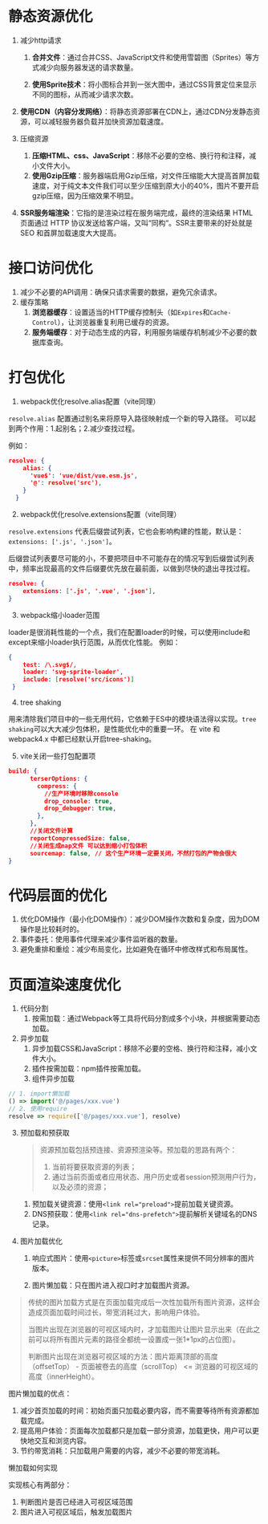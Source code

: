 # 静态资源优化

1. 减少http请求

   1. **合并文件**：通过合并CSS、JavaScript文件和使用雪碧图（Sprites）等方式减少向服务器发送的请求数量。

   2. **使用Sprite技术**：将小图标合并到一张大图中，通过CSS背景定位来显示不同的图标，从而减少请求次数。

2. **使用CDN（内容分发网络）**：将静态资源部署在CDN上，通过CDN分发静态资源，可以减轻服务器负载并加快资源加载速度。

3. 压缩资源
   1. **压缩HTML、css、JavaScript**：移除不必要的空格、换行符和注释，减小文件大小。
   2. **使用Gzip压缩**：服务器端启用Gzip压缩，对文件压缩能大大提高首屏加载速度，对于纯文本文件我们可以至少压缩到原大小的40%，图片不要开启gzip压缩，因为压缩效果不明显。
4. **SSR服务端渲染**：它指的是渲染过程在服务端完成，最终的渲染结果 HTML 页面通过 HTTP 协议发送给客户端，又叫“同构“。SSR主要带来的好处就是 SEO 和首屏加载速度大大提高。

# 接口访问优化

1. 减少不必要的API调用：确保只请求需要的数据，避免冗余请求。
2. 缓存策略
   1. **浏览器缓存**：设置适当的HTTP缓存控制头（如`Expires`和`Cache-Control`），让浏览器重复利用已缓存的资源。
   2. **服务端缓存**：对于动态生成的内容，利用服务端缓存机制减少不必要的数据库查询。

# 打包优化

1. webpack优化resolve.alias配置（vite同理）

`resolve.alias` 配置通过别名来将原导入路径映射成一个新的导入路径。 可以起到两个作用：1.起别名；2.减少查找过程。

例如：

```json
resolve: {
    alias: {
      'vue$': 'vue/dist/vue.esm.js',
      '@': resolve('src'),
    }
  }
```

2. webpack优化resolve.extensions配置（vite同理）

`resolve.extensions` 代表后缀尝试列表，它也会影响构建的性能，默认是：`extensions: ['.js', '.json']`。

后缀尝试列表要尽可能的小，不要把项目中不可能存在的情况写到后缀尝试列表中，频率出现最高的文件后缀要优先放在最前面，以做到尽快的退出寻找过程。

```json
resolve: {
    extensions: ['.js', '.vue', '.json'],
}
```

3. webpack缩小loader范围

loader是很消耗性能的一个点，我们在配置loader的时候，可以使用include和except来缩小loader执行范围，从而优化性能。 例如：

```json
{
    test: /\.svg$/,
    loader: 'svg-sprite-loader',
    include: [resolve('src/icons')]
 }
```

4. tree shaking

用来清除我们项目中的一些无用代码，它依赖于ES中的模块语法得以实现。`tree shaking`可以大大减少包体积，是性能优化中的重要一环。 在 vite 和 webpack4.x 中都已经默认开启tree-shaking。

5. vite关闭一些打包配置项

```json
build: { 
      terserOptions: {
        compress: {
          //生产环境时移除console
          drop_console: true,
          drop_debugger: true,
        },
      },
      //关闭文件计算
      reportCompressedSize: false,
      //关闭生成map文件 可以达到缩小打包体积
      sourcemap: false, // 这个生产环境一定要关闭，不然打包的产物会很大
}
```

# 代码层面的优化

1. 优化DOM操作（最小化DOM操作）：减少DOM操作次数和复杂度，因为DOM操作是比较耗时的。
2. 事件委托：使用事件代理来减少事件监听器的数量。
3. 避免重排和重绘：减少布局变化，比如避免在循环中修改样式和布局属性。

# 页面渲染速度优化

1. 代码分割
   1. 按需加载：通过Webpack等工具将代码分割成多个小块，并根据需要动态加载。
2. 异步加载
   1. 异步加载CSS和JavaScript：移除不必要的空格、换行符和注释，减小文件大小。
   2. 插件按需加载：npm插件按需加载。
   3. 组件异步加载

```javascript
// 1. import懒加载
() => import('@/pages/xxx.vue')
// 2. 使用require
resolve => require(['@/pages/xxx.vue'], resolve)
```

3. 预加载和预获取

   > 资源预加载包括预连接、资源预渲染等。预加载的思路有两个：
   >
   > 1. 当前将要获取资源的列表；
   > 2. 通过当前页面或者应用状态、用户历史或者session预测用户行为，以及必须的资源；

   1. 预加载关键资源：使用`<link rel="preload">`提前加载关键资源。
   2. DNS预获取：使用`<link rel="dns-prefetch">`提前解析关键域名的DNS记录。



4. 图片加载优化

   1. 响应式图片：使用`<picture>`标签或`srcset`属性来提供不同分辨率的图片版本。

   2. 图片懒加载：只在图片进入视口时才加载图片资源。

> 传统的图片加载方式是在页面加载完成后一次性加载所有图片资源，这样会造成页面加载时间过长，带宽消耗过大，影响用户体验。
>
> 当图片出现在浏览器的可视区域内时，才加载图片让图片显示出来（在此之前可以将所有图片元素的路径全都统一设置成一张1*1px的占位图）。
>
> 判断图片出现在浏览器可视区域的方法：图片距离顶部的高度（offsetTop） - 页面被卷去的高度（scrollTop） <= 浏览器的可视区域的高度（innerHeight）。



图片懒加载的优点：

1. 减少首页加载的时间：初始页面只加载必要内容，而不需要等待所有资源都加载完成。
2. 提高用户体验：页面每次加载都只是加载一部分资源，加载更快，用户可以更快地交互和浏览内容。
3. 节约带宽消耗：只加载用户需要的内容，减少不必要的带宽消耗。



懒加载如何实现

实现核心有两部分：

1. 判断图片是否已经进入可视区域范围
2. 图片进入可视区域后，触发加载图片

